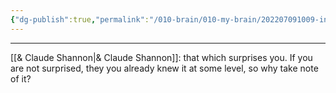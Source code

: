 ```yaml
---
{"dg-publish":true,"permalink":"/010-brain/010-my-brain/202207091009-information/","created":"2022-07-09T10:09:19.000-04:00","updated":"2025-04-07T23:30:17.383-04:00"}
---
```


---

[[& Claude Shannon\|& Claude Shannon]]: that which surprises you. If you are not surprised, they you already knew it at some level, so why take note of it?
